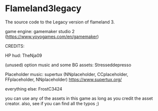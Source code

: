 # Flameland3legacy
 The source code to the Legacy version of flameland 3. 

game engine: gamemaker studio 2 (https://www.yoyogames.com/en/gamemaker)

CREDITS: 

HP hud: TheNja09

(unused) option music and some BG assets: Stresseddepresso 

Placeholder music: supertux (NNplaceholder, CCplaceholder, FFplaceholder, NNplaceholder) https://www.supertux.org/

everything else: FrostC3424

you can use any of the assets in this game as long as you credit the asset creator.
also, see if you can find all the typos ;)
